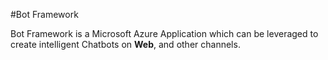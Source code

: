 #Bot Framework 

Bot Framework is a Microsoft Azure Application which can be leveraged to create intelligent Chatbots on **Web**, and other channels.